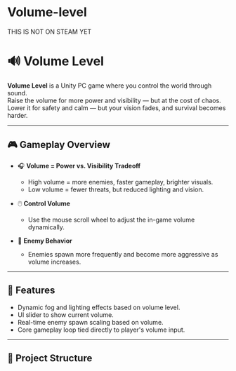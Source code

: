 # Volume-level
THIS IS NOT ON STEAM YET
# 🔊 Volume Level

**Volume Level** is a Unity PC game where you control the world through sound.  
Raise the volume for more power and visibility — but at the cost of chaos.  
Lower it for safety and calm — but your vision fades, and survival becomes harder.

---

## 🎮 Gameplay Overview

- 🎧 **Volume = Power vs. Visibility Tradeoff**
  - High volume = more enemies, faster gameplay, brighter visuals.
  - Low volume = fewer threats, but reduced lighting and vision.

- 🖱️ **Control Volume**
  - Use the mouse scroll wheel to adjust the in-game volume dynamically.

- 👾 **Enemy Behavior**
  - Enemies spawn more frequently and become more aggressive as volume increases.

---

## 🧠 Features

- Dynamic fog and lighting effects based on volume level.
- UI slider to show current volume.
- Real-time enemy spawn scaling based on volume.
- Core gameplay loop tied directly to player's volume input.

---

## 🧱 Project Structure
